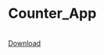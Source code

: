 <h1>Counter_App</h1>
<br>
<hd>
  <a href=" https://theeagerlearner.github.io/Counter_App/app-debug.apk">Download</a>
